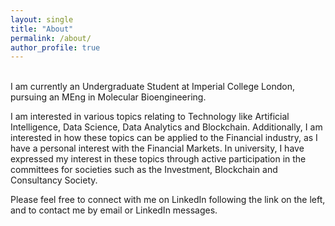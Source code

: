 ```yaml
---
layout: single
title: "About"
permalink: /about/
author_profile: true
---
```


<br>
I am currently an Undergraduate Student at Imperial College London, pursuing an MEng in Molecular Bioengineering.

I am interested in various topics relating to Technology like Artificial Intelligence, Data Science, Data Analytics and Blockchain. Additionally, I am interested in how these topics can be applied to the Financial industry, as I have a personal interest with the Financial Markets. In university, I have expressed my interest in these topics through active participation in the committees for societies such as the Investment, Blockchain and Consultancy Society.

Please feel free to connect with me on LinkedIn following the link on the left, and to contact me by email or LinkedIn messages.
